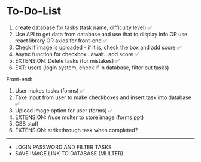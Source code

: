 # To-Do-List

1. create database for tasks (task name, difficulty level) ✅
2. Use API to get data from database and use that to display info OR use react library OR axios for front-end ✅
3. Check if image is uploaded - if it is, check the box and add score ✅
4. Async function for checkbox...await...add score ✅ 
5. EXTENSION: Delete tasks (for mistakes) ✅ 
6. EXT: users (login system, check if in database, filter out tasks)

Front-end:
1. User makes tasks (forms) ✅
2. Take input from user to make checkboxes and insert task into database ✅
3. Upload image option for user (forms) ✅ 
4. EXTENSION: //use multer to store image (forms ppt)
5. CSS stuff 
6. EXTENSION: strikethrough task when completed?

-----
- LOGIN PASSWORD AND FILTER TASKS 
- SAVE IMAGE LINK TO DATABASE (MULTER)
